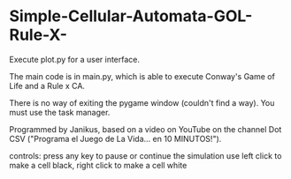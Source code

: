 # Simple-Cellular-Automata-GOL-Rule-X-

Execute plot.py for a user interface.

The main code is in main.py, which is able to execute Conway's Game of Life and a Rule x CA.

There is no way of exiting the pygame window (couldn't find a way). You must use the task manager.

Programmed by Janikus,
based on a video on YouTube on the channel Dot CSV ("Programa el Juego de La Vida... en 10 MINUTOS!").

controls: press any key to pause or continue the simulation
          use left click to make a cell black, right click to make a cell white
